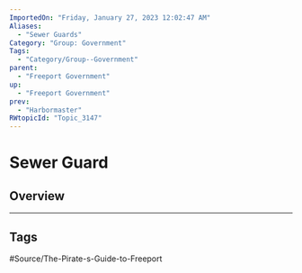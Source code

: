 ```yaml
---
ImportedOn: "Friday, January 27, 2023 12:02:47 AM"
Aliases:
  - "Sewer Guards"
Category: "Group: Government"
Tags:
  - "Category/Group--Government"
parent:
  - "Freeport Government"
up:
  - "Freeport Government"
prev:
  - "Harbormaster"
RWtopicId: "Topic_3147"
---
```

# Sewer Guard
## Overview

---
## Tags
#Source/The-Pirate-s-Guide-to-Freeport

